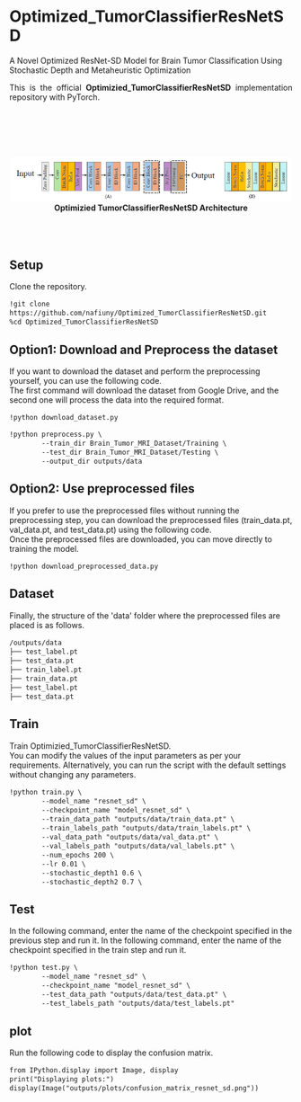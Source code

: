 # Optimized_TumorClassifierResNetSD
A Novel Optimized ResNet-SD Model for Brain Tumor Classification Using Stochastic Depth and Metaheuristic Optimization


<p align="justify">
This is the official <strong>Optimizied_TumorClassifierResNetSD</strong> implementation repository with PyTorch.<br/><br/>

</p>
<p align="center">
<br><br><br><br>
<img src="imgs/Optimizied_TumorClassifierResNetSD.png" width="500">
<br>
<b>Optimizied TumorClassifierResNetSD Architecture</b>
<br><br><br><br>
</p>

## Setup
Clone the repository.

```
!git clone https://github.com/nafiuny/Optimized_TumorClassifierResNetSD.git
%cd Optimized_TumorClassifierResNetSD
```

## Option1: Download and Preprocess the dataset
If you want to download the dataset and perform the preprocessing yourself, you can use the following code.<br/>
The first command will download the dataset from Google Drive, and the second one will process the data into the required format.<br/>
```
!python download_dataset.py
```
```
!python preprocess.py \
        --train_dir Brain_Tumor_MRI_Dataset/Training \
        --test_dir Brain_Tumor_MRI_Dataset/Testing \
        --output_dir outputs/data

```



## Option2: Use preprocessed files
If you prefer to use the preprocessed files without running the preprocessing step, you can download the preprocessed files (train_data.pt, val_data.pt, and test_data.pt) using the following code.<br/>
Once the preprocessed files are downloaded, you can move directly to training the model.<br/>
```
!python download_preprocessed_data.py
```



## Dataset
Finally, the structure of the 'data' folder where the preprocessed files are placed is as follows.<br/>
```
/outputs/data
├── test_label.pt
├── test_data.pt
├── train_label.pt
├── train_data.pt
├── test_label.pt
├── test_data.pt
```  



## Train
Train Optimizied_TumorClassifierResNetSD.
<br/>
You can modify the values of the input parameters as per your requirements. Alternatively, you can run the script with the default settings without changing any parameters.
```
!python train.py \
        --model_name "resnet_sd" \
        --checkpoint_name "model_resnet_sd" \
        --train_data_path "outputs/data/train_data.pt" \
        --train_labels_path "outputs/data/train_labels.pt" \
        --val_data_path "outputs/data/val_data.pt" \
        --val_labels_path "outputs/data/val_labels.pt" \
        --num_epochs 200 \
        --lr 0.01 \
        --stochastic_depth1 0.6 \
        --stochastic_depth2 0.7 \

```



## Test
In the following command, enter the name of the checkpoint specified in the previous step and run it.
In the following command, enter the name of the checkpoint specified in the train step and run it.
```
!python test.py \
        --model_name "resnet_sd" \
        --checkpoint_name "model_resnet_sd" \
        --test_data_path "outputs/data/test_data.pt" \
        --test_labels_path "outputs/data/test_labels.pt" 
```



## plot 
Run the following code to display the confusion matrix.
```
from IPython.display import Image, display
print("Displaying plots:")
display(Image("outputs/plots/confusion_matrix_resnet_sd.png"))
```


